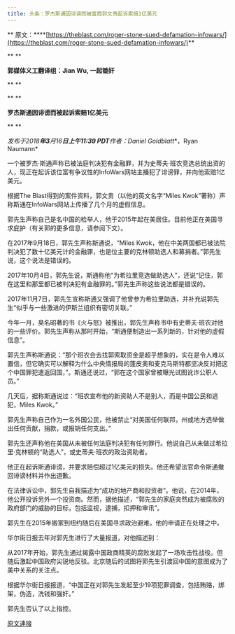 ```yaml
---
title: 头条：罗杰斯通因诽谤而被富商郭文贵起诉索赔1亿美元
---
```


**
原文：****[https://theblast.com/roger-stone-sued-defamation-infowars/](https://theblast.com/roger-stone-sued-defamation-infowars/)**



**
**



**郭媒体义工翻译组：Jian Wu, 一起锄奸**



**
**



**
**



**罗杰斯通因诽谤而被起诉索赔****1****亿美元**



**
**



*发布于2018**年3**月16**日上午11:39 PDT**作者：Daniel Goldblatt**，Ryan Naumann*








一个被罗杰·斯通声称已被法庭判决犯有金融罪，并为史蒂夫·班农竞选总统出资的人，现正在起诉该位富有争议性的InfoWars网站主播犯了诽谤罪，并向他索赔1亿美元。






根据The Blast得到的案件资料，郭文贵（以他的英文名字“Miles Kwok”著称）声称斯通在InfoWars网站上传播了几个月的虚假信息。






郭先生声称自己是名中国的检举人，他于2015年起在美居住。目前他正在美国寻求庇护（有关郭的更多信息，请参阅下文）。






在2017年9月18日，郭先生声称斯通说，“Miles Kwok，他在中美两国都已被法院判决犯了数十亿美元计的金融罪，也是位主要的克林顿助选人和募捐者。”郭先生说，这个说法是错误的。






2017年10月4日，郭先生说，斯通称他“为希拉里竞选做助选人”，还说“记住，郭在这里和那里都已被判决犯有金融罪的。”郭先生声称这些说法都是错误的。






2017年11月7日，郭先生宣称斯通又强调了他曾参为希拉里助选，并补充说郭先生“似乎与一些激进的伊斯兰组织有密切关联。”






今年一月，臭名昭著的书《火与怒》被推出，郭先生声称书中有史蒂夫·班农对他的一些评价。郭先生声称从那时开始，“斯通便制造出一系列新的，针对他的虚假信息”。






郭先生声称斯通说：“那个班农会去找郭索取资金是超乎想象的，实在是令人难以置信，但它确实可以解释为什么中央情报局的蓬皮奥和麦克马斯特都坚决反对把这个中国罪犯遣返回国，”。斯通还说过，“郭在这个国家曾被曝光试图讹诈公职人员。”






几天后，据称斯通说过：“班农宣布他的新资助人不是别人，而是中国公民和逃犯，Miles Kwok。”






郭先生声称自己作为一名外国公民，他被禁止“对美国任何联邦，州或地方选举做出任何贡献，捐款，或报销任何支出。”






郭先生还声称他在美国从未被任何法庭判决犯有任何罪行。他说自己从未做过希拉里·克林顿的“助选人”，或史蒂夫·班农的政治资助者。






他正在起诉斯通诽谤，并要求赔偿超过1亿美元的损失。他还希望法官命令斯通撤回诽谤材料并作出道歉。






在法律诉讼中，郭先生自我描述为“成功的地产商和投资者”。他说，在2014年，他公开投诉另外一个投资商。然而，据他描述，“郭先生的家庭突然成为被腐败的政府部门的威胁的目标，包括监视，逮捕，扣押和审讯”。






郭先生在2015年搬家到纽约随后在美国寻求政治避难。他的申请正在处理之中。



华尔街日报去年对郭先生进行了大量报道，对他描述到：






从2017年开始，郭先生通过揭露中国政商精英的腐败发起了一场攻击性战役。但随后激起中国政府尖锐地反驳。北京随后的试图将郭先生引渡回中国的意图成为了美中关系的关注点。



根据华尔街日报报道，“中国正在对郭先生发起至少19项犯罪调查，包括贿赂，绑架，伪造，洗钱和强奸。”






郭先生否认了以上指控。

[原文連接](http://littleantvoice.blogspot.com/2018/04/1.html)